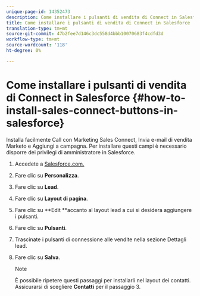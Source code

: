 ```yaml
---
unique-page-id: 14352473
description: Come installare i pulsanti di vendita di Connect in Salesforce - Documenti Marketo - Documentazione del prodotto
title: Come installare i pulsanti di vendita di Connect in Salesforce
translation-type: tm+mt
source-git-commit: 47b2fee7d146c3dc558d4bbb10070683f4cdfd3d
workflow-type: tm+mt
source-wordcount: '118'
ht-degree: 0%

---
```



# Come installare i pulsanti di vendita di Connect in Salesforce {#how-to-install-sales-connect-buttons-in-salesforce}

Installa facilmente Call con Marketing Sales Connect, Invia e-mail di vendita Marketo e Aggiungi a campagna. Per installare questi campi è necessario disporre dei privilegi di amministratore in Salesforce.

1. Accedete a [Salesforce.com.](http://Salesforce.com)
1. Fare clic su **Personalizza**.
1. Fare clic su **Lead**.
1. Fare clic su **Layout di pagina**.
1. Fare clic su **Edit **accanto al layout lead a cui si desidera aggiungere i pulsanti.
1. Fare clic su **Pulsanti**.
1. Trascinate i pulsanti di connessione alle vendite nella sezione Dettagli lead.
1. Fare clic su **Salva**.

   >[!NOTE]
   >
   >È possibile ripetere questi passaggi per installarli nel layout dei contatti. Assicurarsi di scegliere **Contatti** per il passaggio 3.

